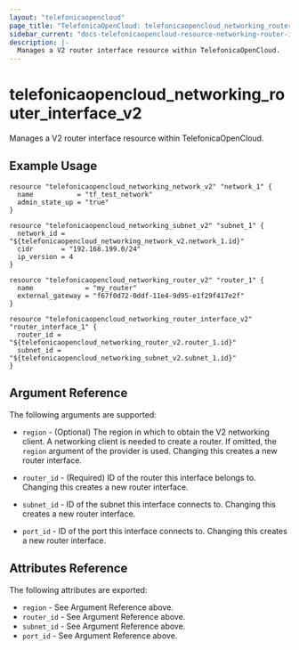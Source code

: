 ```yaml
---
layout: "telefonicaopencloud"
page_title: "TelefonicaOpenCloud: telefonicaopencloud_networking_router_interface_v2"
sidebar_current: "docs-telefonicaopencloud-resource-networking-router-interface-v2"
description: |-
  Manages a V2 router interface resource within TelefonicaOpenCloud.
---
```


# telefonicaopencloud\_networking\_router_interface_v2

Manages a V2 router interface resource within TelefonicaOpenCloud.

## Example Usage

```hcl
resource "telefonicaopencloud_networking_network_v2" "network_1" {
  name           = "tf_test_network"
  admin_state_up = "true"
}

resource "telefonicaopencloud_networking_subnet_v2" "subnet_1" {
  network_id = "${telefonicaopencloud_networking_network_v2.network_1.id}"
  cidr       = "192.168.199.0/24"
  ip_version = 4
}

resource "telefonicaopencloud_networking_router_v2" "router_1" {
  name             = "my_router"
  external_gateway = "f67f0d72-0ddf-11e4-9d95-e1f29f417e2f"
}

resource "telefonicaopencloud_networking_router_interface_v2" "router_interface_1" {
  router_id = "${telefonicaopencloud_networking_router_v2.router_1.id}"
  subnet_id = "${telefonicaopencloud_networking_subnet_v2.subnet_1.id}"
}
```

## Argument Reference

The following arguments are supported:

* `region` - (Optional) The region in which to obtain the V2 networking client.
    A networking client is needed to create a router. If omitted, the
    `region` argument of the provider is used. Changing this creates a new
    router interface.

* `router_id` - (Required) ID of the router this interface belongs to. Changing
    this creates a new router interface.

* `subnet_id` - ID of the subnet this interface connects to. Changing
    this creates a new router interface.

* `port_id` - ID of the port this interface connects to. Changing
    this creates a new router interface.

## Attributes Reference

The following attributes are exported:

* `region` - See Argument Reference above.
* `router_id` - See Argument Reference above.
* `subnet_id` - See Argument Reference above.
* `port_id` - See Argument Reference above.
